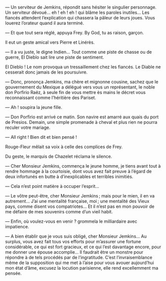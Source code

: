 — Un serviteur de Jemkins, répondit sans hésiter le singulier personnage. Un serviteur dévoué… eh ! eh ! eh ! qui blâme les paroles inutiles… Les fiancés attendent l’explication qui chassera la pâleur de leurs joues. Vous louerez l’orateur quand il aura terminé.

— Et que tout sera réglé, appuya Frey. By God, tu as raison, garçon.

Il eut un geste amical vers Pierre et Linérès.

— Il a vu juste, le digne Indien… Tout comme une piste de chasse ou de guerre, El Dieblo sait lire une piste de sentiment.

El Dieblo ! Le nom provoqua un tressaillement chez les fiancés. Le Diable ne cesserait donc jamais de les poursuivre.

— Donc, prononça Jemkins, ma chère et mignonne cousine, sachez que le gouvernement du Mexique a délégué vers vous un représentant, le noble don Porfirio Raëz, à seule fin de vous mettre ès mains le décret vous
reconnaissant comme l’héritière des Pariset.

— Ah ! soupira la jeune fille.

— Don Porfirio est arrivé ce matin. Son navire est amarré aux quais du port de Presios. Demain, une simple promenade à cheval et plus rien ne pourra reculer votre mariage.

— All right ! Bien dit et bien pensé !

Rouge-Fleur mêlait sa voix à celle des complices de Frey.

Du geste, le marquis de Chazelet réclama le silence.

— Cher Monsieur Jemkins, commença le jeune homme, je tiens avant tout à rendre hommage à la courtoisie, dont vous avez fait preuve à l’égard
de deux infortunés en butte à d’inexplicables et terribles inimitiés.

— Cela n’est point matière à occuper l’esprit…

— Le vôtre peut-être, cher Monsieur Jemkins ; mais pour le mien, il en va autrement… J’ai une mentalité française, moi ; une mentalité des Vieux
pays, comme disent vos compatriotes… Et il n’est pas en mon pouvoir de
me défaire de mes souvenirs comme d’un vieil habit.

— Enfin, où voulez-vous en venir ? grommela le milliardaire avec impatience.

— A bien établir que je vous suis obligé, cher Monsieur Jemkins… Au surplus, vous avez fait tous vos efforts pour m’assurer une fortune considérable, ce qui est fort gracieux, et ce qui l’est davantage encore, pour me donner une épouse accomplie… Il faudrait être un monstre pour répondre à de tels procédés par de l’ingratitude. C’est l’invraisemblance même de la supposition qui me met à l’aise pour vous avouer aujourd’hui mon état d’âme, excusez la locution parisienne, elle rend excellemment ma pensée.
